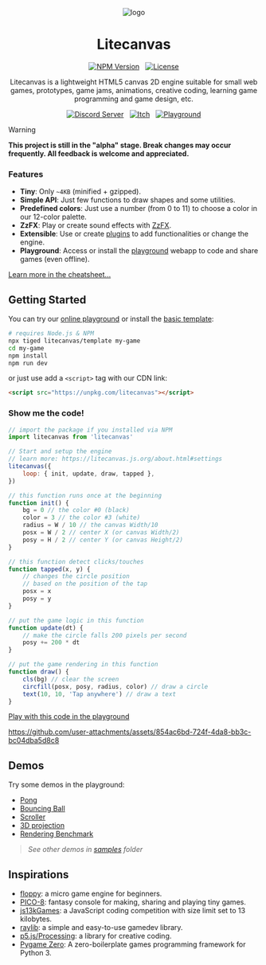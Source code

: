 <div align="center">

![logo](https://github.com/user-attachments/assets/cbff543a-17be-44e4-b4ce-f9ff0a0581bb)

# Litecanvas

[![NPM Version](https://badgen.net/npm/v/litecanvas?scale=1.1&label=NPM&color=2f9e44&cache=3600)](https://www.npmjs.com/package/litecanvas/) &nbsp;
[![License](https://badgen.net/npm/license/litecanvas?scale=1.1)](LICENSE)

Litecanvas is a lightweight HTML5 canvas 2D engine suitable for small web games, prototypes, game jams, animations, creative coding, learning game programming and game design, etc.

[![Discord Server](https://badgen.net/static/CHAT/ON%20DISCORD/5865f2?scale=1.25&icon=discord)](https://discord.com/invite/r2c3rGsvH3) &nbsp;
[![Itch](https://badgen.net/static/FOLLOW/ON%20ITCH.IO/fa5c5c?scale=1.25)](https://bills.itch.io/litecanvas) &nbsp;
[![Playground](https://badgen.net/static/CODE/ON%20PLAYGROUND/5f3dc4?scale=1.25)](https://litecanvas.js.org/)

</div>

<!-- prettier-ignore -->
> [!WARNING]
> **This project is still in the "alpha" stage. Break changes may occur frequently. All feedback is welcome and appreciated.**

### Features

- **Tiny**: Only `~4KB` (minified + gzipped).
- **Simple API**: Just few functions to draw shapes and some utilities.
- **Predefined colors**: Just use a number (from 0 to 11) to choose a color in our 12-color palette.
- **ZzFX**: Play or create sound effects with [ZzFX](https://killedbyapixel.github.io/ZzFX/).
- **Extensible**: Use or create [plugins](https://www.npmjs.com/search?q=keywords:litecanvas) to add functionalities or change the engine.
- **Playground**: Access or install the [playground](https://litecanvas.js.org/) webapp to code and share games (even offline).

[Learn more in the cheatsheet...](https://litecanvas.js.org/about.html)

## Getting Started

You can try our [online playground](https://litecanvas.github.io) or install the [basic template](https://github.com/litecanvas/template):

```sh
# requires Node.js & NPM
npx tiged litecanvas/template my-game
cd my-game
npm install
npm run dev
```

or just use add a `<script>` tag with our CDN link:

```html
<script src="https://unpkg.com/litecanvas"></script>
```

### Show me the code!

```js
// import the package if you installed via NPM
import litecanvas from 'litecanvas'

// Start and setup the engine
// learn more: https://litecanvas.js.org/about.html#settings
litecanvas({
    loop: { init, update, draw, tapped },
})

// this function runs once at the beginning
function init() {
    bg = 0 // the color #0 (black)
    color = 3 // the color #3 (white)
    radius = W / 10 // the canvas Width/10
    posx = W / 2 // center X (or canvas Width/2)
    posy = H / 2 // center Y (or canvas Height/2)
}

// this function detect clicks/touches
function tapped(x, y) {
    // changes the circle position
    // based on the position of the tap
    posx = x
    posy = y
}

// put the game logic in this function
function update(dt) {
    // make the circle falls 200 pixels per second
    posy += 200 * dt
}

// put the game rendering in this function
function draw() {
    cls(bg) // clear the screen
    circfill(posx, posy, radius, color) // draw a circle
    text(10, 10, 'Tap anywhere') // draw a text
}
```

[Play with this code in the playground](https://litecanvas.js.org?c=eJx9U8tu2zAQvOsrBsghcitYtnMz4HvvLdD2SJFriTVNEuSqthH430tSduQEQQUI0GNmdnZ22bb4ziIwhFWIxKMHDwSyvbZUtS0MiWBxdIG2GJh93Lat0UxS2L8iLv%2FEpQt9Kzo38nLgo3lKIqxtH6sZVb9WSJdxzm%2FxCm01Nxi9EkwNVBCnBiy8J4VrU10XVa7Lg47Yj1aydhZhtBHOSoLgYrCjZNCmOtUbJsvWC0y1uh47rFCECNIZF%2FC0Qt0ZIQ%2BLApk%2B7vDyAfWC%2BjQk7xMqCKXHmGA%2F0WI9K5bGcNKKh3a9KlDv4vkG3GScJMsU8At1kn1H2CzuhEsifPtA%2BP0p4fpJLIpSxAxptDzElt0oB4pzIlOo9bnB5Z5LrjII21Oc2tBBGspGdGbcIZ2IaRhZYZh%2Fwu3Le1J9bPf82MrlZtOP05h6caQ0917LNJ735meb0ybUih9MHsWBHh3uhTEx5b%2BC12dKjz4FFUk6q%2Bb6X3fYJMQXKP7MRyCrKKSd%2BY%2BXvI1vSyRNrLt%2BUULL56BIRRmIpqSyt702ps5RNMVDc1uYZtqmws2aELdOCpHpzPV61SDfzz%2BET8fvchoo0PMjI8Oq6z8yIyTy)

https://github.com/user-attachments/assets/854ac6bd-724f-4da8-bb3c-bc04dba5d8c8

## Demos

Try some demos in the playground:

- [Pong](https://litecanvas.js.org?c=eJy1VV1y00gQftcpmidJWJYl2U5IIKFMyiEPgKk4YMLW1paQxvYUiqSSxiT8hCtwgn3bQ3AeLsAV6J7RzyjEKV42rozdPT39%2B803CROQh%2FECDsAPPMcA%2FEP5hORxI74h0Wu3z1EeDSs5ZqUgA7JTmndhkmg%2Fz9ufc%2F6Jaa5JNUlXCelqb7yQ0RrpvJXKnLEYxaBOpYyyQjub8CUrURwqUbArQQErWxEWQh5fhknJDCPhgkVh%2BiEsrc%2FS4pLHYr0Pw7oPa8ZXa7EPoweouLYNYzCAo00psgt4%2B%2Bn4DZTZJo1LWGYFiDUvYRVeMLLJCyYEZ0Wfr1LMz4iytBTwZPbqxdEUw%2F%2FlgAM%2BG9KX6w1pCVDhQEAaB%2FZGXrVRf1zccXeU%2Fc7fD7fHmJ9NTs8ohOeOHewKjLFT8tgIl6EeZbzrVZHlUgXyRne5fzJ59uyf2fHx%2FOh0On1BcXx36MtyxhjAcz2KSnFw2ZXRpNTfc%2Fdw3aGVPp7r%2B%2FWvQJ6T60iuPlVoLDdpJHiWAk%2B5sGz43AIL4y4GQYsulE8GAfThBAYw6kyeTFHpB8a15lKEec5i68qBj7VjvgTrXoWQWtcFjSg2rFUvryzZa7tRYcM2RSrF6861%2BPrVusLk5CUbQGB3UtnkcSiYFYvbE1FOAQciuMBbUkYFY%2BnjxrIC%2FAHeAN2YgAjZB1Y8NqQpqi5QRJQyyiNOmH6xE1bklry8Kmc1SLs5GmepKdBKaOdRDCuHKqcmJen0EeVTuffkFsMr1%2B73VDsOYdGYLaoeGY0nNdxeyxuHcKLPpgaDv%2BN1dASI3VZVk4L67oPfmWIX0nY1v7p0NR7pFfKs5DQzDYi9A0VX9ytmug%2Bx0HCpts%2B724qosJnvkD0inY%2BqmEqvYiJCbrS3Cqw3ZQFfvlQJPWr0eqNUjgfQb0tvgze4vm5npNLf6kwy8p2ummKiNYveq1qiLEl4SaC%2F5GKt45BC4m7BIqHqc6pno0lA%2F6WQSo%2BQXBdIM%2FYtCWrFqleiR0%2FYH2QtG6B2bQURSdzdexsX4WXDSlFSWp59J48QIYUJkqllRiwVrDAdMC84tcC0O1YlFmnV%2FNXdspD2HOI6PHs2eQlnM0X46Gto35yhgvshXcQ2DWrxkieJ9XsT6dFv%2FMiqeBFJ220jqSliS%2Ba31S47Q6Wvw3TF09WN2i0f3yT6N3%2F8%2B9%2FP79%2FAdAuWs1CoamwHRrf7ZWl8h1eiltqzZZp4eyQibBdrnlNGFr6tnn2zi%2F%2FX9DCbAN9J8%2Bnk%2BRRmr6enZqfvv7lB3vDcB%2BNt3nqqY%2FOj2el0n4r7oxIRzb8ATsCfrQ%3D%3D)
- [Bouncing Ball](https://litecanvas.js.org?c=eJxtkkFugzAQRfecYpaGOMFJW6lVQhddcQPWlm0iSy4gY0hRkrt3ADc4SRdI9nzm%2FzcMRjlo6lY7XVeQQa8E2TJG8YlpBHg3tdBuGM9Hy3t%2FtFzqrsX3X9%2BjyGinBK963pI4isquEpOZrrQjMZwDFx9QJDuap7t4v5h6hdEcq9fApWskd4pINzv9oW5%2BYJXdfPGWgHShPtzpw6wHKLOBT1%2F6g45AXtrTFL5qZFNQlyUoeVQtVnUJZCFb%2Ba%2FzCQVcLgHy2gsHYPM0dzhJBuvt%2Fp8q23y8TeVg%2BAyE4d9NkEr9UigUPifGpusjHc4FN778CWOYMJ4TxwXl3neyDXckLT%2F5TQvTEjYtVmgrSm1MiLjYUQ%2F78rDu8SfAUYbZzSrX2QrOYwUjfwF7%2FdPj)
- [Scroller](https://litecanvas.js.org?c=eJxVUM1SgzAQvvMU68FpAhFDLVpH%2BxbOcOj0ECGUzATSIYsyOn13NwXRHpJNvv1%2BkrUGdam6D%2BUZj6J66Eo0rgPTGQTG4TsCaLX36qhhB6tC29K1GtCBXYQ3KyKN1C6onpSl034jcvEonsRWPItMiiw7ROd%2F9sOpUqiBVThFePMV%2FIv7OSu1ujtiQ52G4FxeAu528CAlxFDhHNiqkY0C1pJfuVe9%2Bvx9fGk9ozZA7XpgViMYEsoXKq9wnUZYkkwqgMBEYr4lTKZZbPiC0kLdh%2FRZ7Yd3jz0zArI%2FVumsCySax762zvUM4%2FyWbnMYP1yoqEcMn2dh4wvExsTEAYpluhXQJGuZeNORx4bHjZjfIKaUIDvTAH4AEIGEgw%3D%3D)
- [3D projection](https://litecanvas.js.org?c=eJyNVcuS2jAQvPsrJofUykE8wykJySlVyRckuy4fZGwWgZEpWQSWFP%2BeGUlgizVLqgyyprul1mgkl9IUc6H%2BiJrFUbTYqbmRlQKppGEx%2FI0AanksYAa%2F4Cv8gG%2F4G8IUPmEfW4S3uloVTjSDBAMAyZjDCJ%2BUuy6%2Bj8MuRWw3pREqqUzdqPs0I4d2k3IYDiE5cHjhcEwdr4vWRjqA%2Fj2kRQgHuwm8jvc7gbTJVZHTYikg1HNJyR1Fp1byd9tcmILlxm2AI%2FWQNRiNIwwsKg2sLAxIkn7G5otP4qAs1LNZYqjXc2KAeaVqgzhl2LImG2G0PLDBYOBUiUxjS6UxdWWEc4i0za5kNoC2fjNrJOY0luPf5D5euJ5yh%2F%2FUzb%2FkCx02oqbiAvopyGGuxd4X8Lys2SimxG139ZIRt5Sq2MvcLNmEukYLVZeUc6rqCbdFbpGuVE%2Bv06vQDZMcmIQejGN4D1PeeI9DGlIQZS1u7EK3BBxkB%2BFkD84WV9Ne9VkkOGTc14QzSitmfrtFmozoOTMoMA4C2TUjuzA%2BhjP6PaEJfbZtuYl5VVLBCdT4omwwXe0tdg1kXpR1iDIvys4AInIBzE30bjZzjBjMElvA7YXvWleaPfzEy62UObiqL%2BoHWwpuVF3U56PYtdPWabDbKHC1mLhL6KJaOdUKVXYZ%2BNqo3Mmqdxt71F3kolw75Zrmc8p1WwlW16NUyjRZp%2FAB87NOk1XqCSffOmsYx%2FFQEp2xEy1XF2anFXGC3WvOtha5xEPg5vXsm7f5vKovAns1qla3TQyRUDby12KXn8e3%2FFwNE85y45tz7TE084aTp%2F93cisP95Pw6qPYdhLc2f4LGJpJDngukxf6O6Yk%2FgdWEko3)
- [Rendering Benchmark](https://litecanvas.js.org?c=eJylVVtP2zAUfs%2BvsLpJSSCkSS9QurYTQkx7AAkB0x6qariJ21q4See40Az633dsp8G9UNDmB1Kf853j71yJ0iQTKEoTwVOWoS6K02g%2BJYnwI06wIBeMyJtjx%2FTRdq0V0KdJQvj3u6tLMLm3OqDtWQhOJwN9Mu6dTdN5ItqdanHXSowmnIy6la9YqbthEFR68KdTxW8gmhLR3IcAc%2Bnk4W1ETSFqexANhWjsQbQUorUHER5rIsd7MHVNpV5w6VRV3mT2UCZyRrqVWZpRQdOkjThhWNBHUil8RTh5xBmicbcSVXqdqr6vnNxbZeGGaZz7eDYjSeys6uVaG3r1nB%2BlLOVQQftTGIb2TsgQRw9jDuzj8xI8Go1sy2JEoDlnIEnIE%2Fpxc%2BmwNMKSvOspypmABgL1s7rJE6mmQIdg5mcE82hyjTmeZv6YQIvpJNkuenlBUFWvNHuisZi0QVZrvAonhI4n4KzRKpBLoEQF0Xlx9KOFpWLiq4vGroy1Qt%2B0Rpu3IcrItpaQNw3JZpyqYGaYwjgoaFjz1r79kpvtw2nAkV%2Fb25BjvEMeBFIeBFvymvRT25CfwKnDacJZkx8fn9TDsN4cDj8mf8OPfPcUzua7kudpq3W6zdP3pXxXvNKPIR%2Foz2tTZBFmpI3qqypCzkfzJJKNhGhCheMW4G%2FXt7%2BuLu4ubvyYZjOGc0fwOQF42Wx%2BRv%2FIIpk102XXoGoVQcMJGjGC1H6DN3TV1RqcFbqs6OkzzuER7Uy1rmuAYyqHoR966CgcKPkIxsORU0FBEXyBTwcZxiA4PHTXpkH6WQCYY5hVFx2YjYqOjJg2bPJtG93D%2B4z68cJDcT6QrEuVPMoTxFGX3iCsvhRQJ%2FBQ6A68f4EOyl9lSvtUPvyMgEMONBQVKLYuuVFBswblb8vIO6PJg%2Fl%2F6vec8PyWMBKJlDv3%2FfWN%2B%2FnZqMCyMrjXJaQjqBQ4Mssh78XSG8Ha%2FKkTCvtumLLYLpgujeaMOX4qmxNa65zBSkNiQoolokmzzAnc7fbDCZ3u67%2BNbPxHg3Ezk1AGq9Rzf4GOoJP8eGHI8kKWvwJluiS4gwLT%2F8oHkNmQxQt00IXBKMVLRFhGCkf5bkf5Lkf5pqNtVofm8PfMGdpN9t0h%2B1gMO5%2FVY7g7tvcH9QMxT%2FGYyKg96dRb23Ru2aN%2FASaYns8%3D)

> _See other demos in [samples](/samples) folder_

## Inspirations

- [floppy](https://github.com/lpagg/floppy): a micro game engine for beginners.
- [PICO-8](https://www.lexaloffle.com/pico-8.php): fantasy console for making, sharing and playing tiny games.
- [js13kGames](https://js13kgames.com/): a JavaScript coding competition with size limit set to 13 kilobytes.
- [raylib](https://www.raylib.com/): a simple and easy-to-use gamedev library.
- [p5.js/Processing](https://p5js.org/): a library for creative coding.
- [Pygame Zero](https://github.com/lordmauve/pgzero): A zero-boilerplate games programming framework for Python 3.
